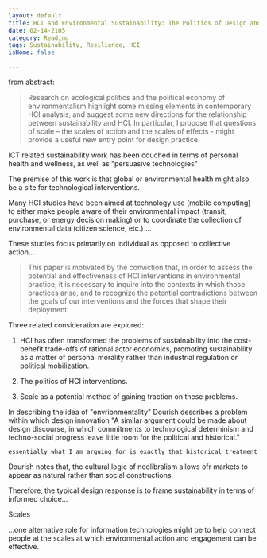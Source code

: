 ```yaml
---
layout: default
title: HCI and Environmental Sustainability: The Politics of Design and the Design of Politics
date: 02-14-2105
category: Reading
tags: Sustainability, Resilience, HCI
isHome: false

--- 
```


from abstract: 

>Research on ecological politics and thepolitical economy of environmentalism highlight somemissing elements in contemporary HCI analysis, andsuggest some new directions for the relationship betweensustainability and HCI. In particular, I propose thatquestions of scale – the scales of action and the scales of effects - might provide a useful new entry point for design practice.
ICT related sustainability work has been couched in terms of personal health and wellness, as well as "persuasive technologies"
The premise of this work is that global or environmental health might also be a site for technological interventions. 
Many HCI studies have been aimed at technology use (mobile computing) to either make people aware of their environmental impact (transit, purchase, or energy decision making) or to coordinate the collection of environmental data (citizen science, etc.) ... 
These studies focus primarily on individual as opposed to collective action... 
> This paper is motivated by the conviction that, in order toassess the potential and effectiveness of HCI interventionsin environmental practice, it is necessary to inquire into the contexts in which those practices arise, and to recognize thepotential contradictions between the goals of ourinterventions and the forces that shape their deployment.

Three related consideration are explored: 

1. HCI has often transformed the problems of sustainability into the cost-benefit trade-offs of rational actor economics, promotingsustainability as a matter of personal morality rather thanindustrial regulation or political mobilization.2. The politics of HCI interventions. 3. Scale as a potential method of gaining traction on these problems. 


In describing the idea of "envrionmentality" Dourish describes a problem within which design innovation "A similar argument could be made about design discourse, in which commitments to technological determinism and techno-social progress leave little room for the political and historical."

`essentially what I am arguing for is exactly that historical treatment`

Dourish notes that, the cultural logic of neolibralism  allows ofr markets to appear as natural rather than social constructions. 

Therefore, the typical design response is to frame sustainability in terms of informed choice...


Scales

...one alternative role for information technologies might be tohelp connect people at the scales at which environmentalaction and engagement can be effective.